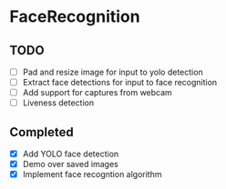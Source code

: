 # FaceRecognition

## TODO
- [ ] Pad and resize image for input to yolo detection
- [ ] Extract face detections for input to face recognition
- [ ] Add support for captures from webcam
- [ ] Liveness detection
## Completed
- [x] Add YOLO face detection
- [x] Demo over saved images
- [x] Implement face recogntion algorithm 
